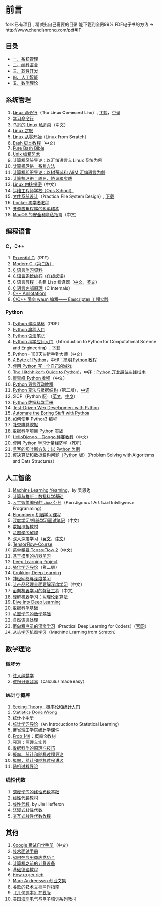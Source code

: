 # 前言

fork 已有项目 , 精减出自己需要的目录
能下载到全网99% PDF电子书的方法 → http://www.chendianrong.com/pdf#IT

## 目录

- [一、系统管理](#二系统管理)
- [二、编程语言](#三编程语言)
- [三、软件开发](#五软件开发)
- [四、人工智能](#六人工智能)
- [五、数学理论](#七数学理论)


## 系统管理

1. [Linux 命令行](http://linuxcommand.org/tlcl.php)（The Linux Command Line）, [下载](http://sourceforge.net/projects/linuxcommand/files/TLCL/13.07/TLCL-13.07.pdf/download)，[中译](http://billie66.github.io/TLCL/index.html)
1. [学习命令行](https://hellowebbooks.com/learn-command-line/)
1. [鸟哥的 Linux 私房菜](https://linux.vbird.org/linux_basic/centos7/)（中文）
1. [Linux 之旅](https://linuxjourney.com/)
1. [Linux 从零开始](http://www.linuxfromscratch.org/lfs/view/10.0-rc1/prologue/foreword.html)（Linux From Scratch）
1. [Bash 脚本教程](https://wangdoc.com/bash/)（中文）
1. [Pure Bash Bible](https://github.com/dylanaraps/pure-bash-bible)
1. [Unix 编程艺术](http://www.catb.org/~esr/writings/taoup/html/)
1. [计算机系统导论：以汇编语言与 Linux 系统为例](http://bob.cs.sonoma.edu/IntroCompOrg-x64/book.html)
1. [计算机网络：系统方法](https://github.com/SystemsApproach/book)
1. [计算机组织导论：以树莓派和 ARM 汇编语言为例](http://bob.cs.sonoma.edu/IntroCompOrg-RPi/frontmatter-1.html)
1. [计算机网络：原理，协议和实践](http://cnp3book.info.ucl.ac.be/#)
1. [Linux 内核揭密](https://xinqiu.gitbooks.io/linux-insides-cn/content/index.html)（中文）
1. [运维工程师学校（Ops School）](http://www.opsschool.org/)
1. [文件系统设计](https://www.amazon.com/exec/obidos/ASIN/1558604979/qid=1012094537/sr=8-1/ref=sr_8_71_1/103-9130044-4352613)（Practical File System Design）, [下载](http://www.nobius.org/~dbg/practical-file-system-design.pdf)
1. [Docker 初学者教程](https://docker-curriculum.com/)
1. [开源应用程序的体系结构](http://aosabook.org/en/)
1. [MacOS 的安全和隐私指南](https://github.com/drduh/macOS-Security-and-Privacy-Guide/blob/master/README-cn.md)（中文）

## 编程语言

###  C，C++

1. [Essential C](http://cslibrary.stanford.edu/101/EssentialC.pdf)（PDF）
1. [Modern C（第二版）](http://modernc.gforge.inria.fr/)
1. [C 语言学习资料](http://www.isthe.com/chongo/tech/comp/c/index.html)
1. [C 语言系统编程](https://github.com/illinois-cs241/coursebook)（[在线阅读](http://cs241.cs.illinois.edu/coursebook/index.html)）
1. C 语言教程：构建 Lisp 编译器（[中文](https://ksco.gitbooks.io/build-your-own-lisp/)，[英文](http://www.buildyourownlisp.com/contents)）
1. [C 语言内部原理](http://www.avabodh.com/cin/cin.html)（C Internals）
1. [C++ Annotations](http://www.icce.rug.nl/documents/cplusplus/)
1. [C/C++ 面向 wasm 编程—— Emscripten 工程实践](https://github.com/3dgen/cppwasm-book)

### Python

1. [Python 编程基础](https://archive.org/details/2018Fundamentals.ofPython)（PDF）
1. [Python 编程入门](https://github.com/webartifex/intro-to-python)
1. [Python 语法笔记](https://thomas-cokelaer.info/tutorials/python/index.html)
1. [Python 科学应用入门](http://www.freetechbooks.com/introduction-to-python-for-computational-science-and-engineering-t884.html)（Introduction to Python for Computational Science and Engineering）, [下载](http://www.southampton.ac.uk/~fangohr/training/python/pdfs/Python-for-Computational-Science-and-Engineering.pdf)
1. [Python - 100天从新手到大师](https://github.com/jackfrued/Python-100-Days)（中文）
1. [A Byte of Python](https://python.swaroopch.com/)，中译：[简明 Python 教程](https://bop.mol.uno/)
1. [使用 Python 写一个自己的游戏](https://www.dbooks.org/invent-your-own-computer-games-with-python-1503212300/)
1. [The Hitchhiker’s Guide to Python!](https://docs.python-guide.org/)，中译：[Python 开发最佳实践指南](https://pythonguidecn.readthedocs.io/zh/latest/)
1. [廖雪峰 Python 教程](https://www.liaoxuefeng.com/wiki/1016959663602400)（中文）
1. [Python 语言互动教程](http://projectpython.net/chapter00/)
1. [Python 算法与数据结构](http://interactivepython.org/runestone/static/pythonds/index.html)（第二版），[中译](https://github.com/facert/python-data-structure-cn)
1. SICP（Python 版）（[英文](https://wizardforcel.gitbooks.io/sicp-in-python/content/)，[中文](https://github.com/wizardforcel/sicp-py-zh)）
1. [Python 数据科学手册](https://github.com/jakevdp/PythonDataScienceHandbook)
1. [Test-Driven Web Development with Python](https://www.obeythetestinggoat.com/pages/book.html#toc)
1. [Automate the Boring Stuff with Python](https://automatetheboringstuff.com/)
1. [如何使用 Python3 编程](https://www.digitalocean.com/community/tutorials/digitalocean-ebook-how-to-code-in-python)
1. [社交媒体挖掘](http://socialdata.site/)
1. [数据科学项目 Python 实战](https://www.digitalocean.com/community/tutorials/machine-learning-projects-python-a-digitalocean-ebook)
1. [HelloDjango - Django 博客教程](https://www.zmrenwu.com/courses/HelloDjango-blog-tutorial/)（中文）
1. [使用 Python 学习计量经济学](https://lectures.quantecon.org/_downloads/pdf/py/Quantitative%20Economics%20with%20Python.pdf)（PDF）
1. [黑客的贝叶斯方法：以 Python 为例](https://github.com/CamDavidsonPilon/Probabilistic-Programming-and-Bayesian-Methods-for-Hackers)
1. [解决算法和数据结构问题（Python 版）](https://www.cs.auckland.ac.nz/compsci105s1c/resources/ProblemSolvingwithAlgorithmsandDataStructures.pdf)（Problem Solving with Algorithms and Data Structures）


## 人工智能

1. [Machine Learning Yearning](https://github.com/ajaymache/machine-learning-yearning)，by 吴恩达
1. [计算与推断：数据科学基础](https://ds8.gitbooks.io/textbook/content/)
1. [人工智能编程的 Lisp 范例](https://github.com/norvig/paip-lisp)（Paradigms of Artificial Intelligence Programming）
1. [Bloomberg 机器学习课程](https://bloomberg.github.io/foml/)
1. [深度学习/机器学习面试笔记](https://github.com/DiHiera/Algorithm_Interview_Notes-Chinese-master)（中文）
1. [数据挖掘教材](https://www-users.cs.umn.edu/~kumar001/dmbook/index.php)
1. [机器学习解释](https://christophm.github.io/interpretable-ml-book/)
1. 深入深度学习（[英文](https://d2l.ai/)，[中文](https://zh.d2l.ai/)）
1. [TensorFlow-Course](https://github.com/open-source-for-science/TensorFlow-Course)
1. [简单粗暴 TensorFlow 2](https://tf.wiki/)（中文）
1. [基于模型的机器学习](http://mbmlbook.com/)
1. [Deep Learning Project](https://github.com/Spandan-Madan/DeepLearningProject)
1. [强化学习导论](http://incompleteideas.net/book/the-book.html)（第二版）
1. [Grokking Deep Learning](https://livebook.manning.com/#!/book/grokking-deep-learning/)
1. [神经网络与深度学习](https://github.com/nndl/nndl.github.io)
1. [让产品经理全面理解深度学习](https://easyai.tech/blog/65pdf-pm-understand-dl/)（中文）
1. [面向机器学习的特征工程](http://fe4ml.apachecn.org/#/)（中文）
1. [理解机器学习：从理论到算法](https://www.cse.huji.ac.il/~shais/UnderstandingMachineLearning/copy.html)
1. [Dive into Deep Learning](http://www.d2l.ai/index.html)
1. [数据科学基础](https://www.cs.cornell.edu/jeh/book%20no%20so;utions%20March%202019.pdf)
1. [机器学习的数学基础](https://mml-book.github.io/)
1. [自然语言处理](https://github.com/jacobeisenstein/gt-nlp-class/raw/master/notes/eisenstein-nlp-notes.pdf)
1. [面向程序员的深度学习](https://github.com/fastai/fastbook)（Practical Deep Learning for Coders）（[官网](https://course.fast.ai/)）
1. [从头学习机器学习](https://dafriedman97.github.io/mlbook/content/introduction.html)（Machine Learning from Scratch）

## 数学理论

###  微积分

1. [进入纯数学](https://infinitedescent.xyz/)
1. [微积分很容易](http://calculusmadeeasy.org/)（Calculus made easy）

### 统计与概率

1. [Seeing Theory：概率论和统计入门](https://seeing-theory.brown.edu/#firstPage)
1. [Statistics Done Wrong](https://www.statisticsdonewrong.com/index.html)
1. [统计小手册](http://www.jerrydallal.com/LHSP/LHSP.htm)
1. [统计学习导论](http://faculty.marshall.usc.edu/gareth-james/ISL/)（An Introduction to Statistical Learning）
1. [麻省理工学院统计学课件](https://ocw.mit.edu/courses/mathematics/18-650-statistics-for-applications-fall-2016/lecture-slides/)
1. [Prob 140](http://prob140.org/textbook/README)：概率论教材
1. [预测：原理与实践](https://otexts.org/fpp2/)
1. [数据科学的原理与技巧](https://www.textbook.ds100.org/)
1. [概率、统计和随机过程导论](https://probabilitycourse.com/)
1. [概率，统计和随机过程讲义](https://web.ma.utexas.edu/users/gordanz/lecture_notes_page.html)
1. [随机过程导论](https://web.ma.utexas.edu/users/gordanz/notes/introduction_to_stochastic_processes.pdf)

### 线性代数

1. [深度学习的线性代数基础](https://hadrienj.github.io/posts/Deep-Learning-Book-Series-Introduction/)
1. [线性代数教材](http://joshua.smcvt.edu/linearalgebra/#current_version)
1. [线性代数](https://hefferon.net/linearalgebra/), by Jim Hefferon
1. [沉浸式线性代数](http://immersivemath.com/ila/index.html)
1. [交互式线性代数教程](https://textbooks.math.gatech.edu/ila/)


## 其他

1. [Google 面试自学手册](https://github.com/jwasham/coding-interview-university/blob/master/translations/README-cn.md)（中文）
1. [技术面试手册](https://yangshun.github.io/tech-interview-handbook/)
1. [如何在应用商店成功？](https://github.com/amirrajan/survivingtheappstore)
1. [计算机之前的计算设备](http://ed-thelen.org/comp-hist/CBC.html)
1. [基础德语教程](https://courses.dcs.wisc.edu/wp/readinggerman/print-entire-textbook/)
1. [How to get rich](https://nav.al/rich)
1. [Marc Andreessen 创业文集](https://pmarchive.com/)
1. [谷歌的技术文档写作指南](https://developers.google.com/style/)
1. [《几何原本》在线版](https://www.c82.net/euclid/)
1. [美国海军电气与电子培训系列教材](https://archive.org/search.php?query=subject%3A%22The+Navy+Electricity+and+Electronics+Training+Series%22&sort=publicdate)

